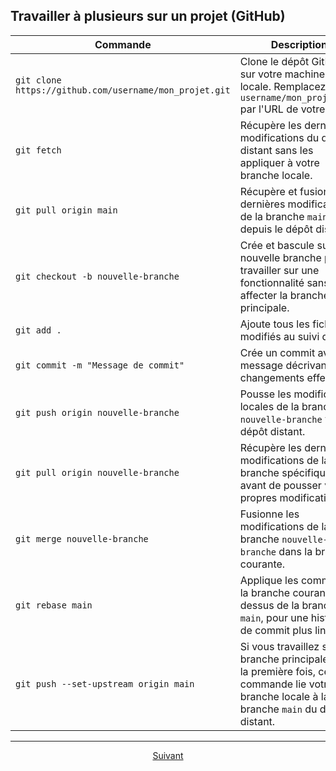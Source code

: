 
## Travailler à plusieurs sur un projet (GitHub)

| Commande | Description |
|----------|-------------|
| `git clone https://github.com/username/mon_projet.git` | Clone le dépôt GitHub sur votre machine locale. Remplacez `username/mon_projet.git` par l'URL de votre dépôt. |
| `git fetch` | Récupère les dernières modifications du dépôt distant sans les appliquer à votre branche locale. |
| `git pull origin main` | Récupère et fusionne les dernières modifications de la branche `main` depuis le dépôt distant. |
| `git checkout -b nouvelle-branche` | Crée et bascule sur une nouvelle branche pour travailler sur une fonctionnalité sans affecter la branche principale. |
| `git add .` | Ajoute tous les fichiers modifiés au suivi de Git. |
| `git commit -m "Message de commit"` | Crée un commit avec un message décrivant les changements effectués. |
| `git push origin nouvelle-branche` | Pousse les modifications locales de la branche `nouvelle-branche` vers le dépôt distant. |
| `git pull origin nouvelle-branche` | Récupère les dernières modifications de la branche spécifique avant de pousser vos propres modifications. |
| `git merge nouvelle-branche` | Fusionne les modifications de la branche `nouvelle-branche` dans la branche courante. |
| `git rebase main` | Applique les commits de la branche courante au-dessus de la branche `main`, pour une histoire de commit plus linéaire. |
| `git push --set-upstream origin main` | Si vous travaillez sur la branche principale pour la première fois, cette commande lie votre branche locale à la branche `main` du dépôt distant. |

---

<p align="center">
  <a href="./projetSymfony-Github.md">Suivant</a>
</p>